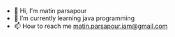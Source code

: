 - 👋 Hi, I’m matin parsapour
- 🌱 I’m currently learning java programming
- 📫 How to reach me matin.parsapour.iam@gmail.com

<!---
matin5580/matin5580 is a ✨ special ✨ repository because its `README.md` (this file) appears on your GitHub profile.
You can click the Preview link to take a look at your changes.
--->
